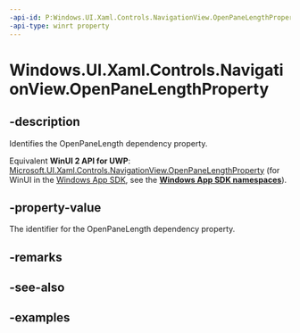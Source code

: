```yaml
---
-api-id: P:Windows.UI.Xaml.Controls.NavigationView.OpenPaneLengthProperty
-api-type: winrt property
---
```


<!-- Property syntax.
public DependencyProperty OpenPaneLengthProperty { get; }
-->

# Windows.UI.Xaml.Controls.NavigationView.OpenPaneLengthProperty

## -description

Identifies the OpenPaneLength dependency property.

Equivalent **WinUI 2 API for UWP**: [Microsoft.UI.Xaml.Controls.NavigationView.OpenPaneLengthProperty](/windows/winui/api/microsoft.ui.xaml.controls.navigationview.openpanelengthproperty) (for WinUI in the [Windows App SDK](/windows/apps/windows-app-sdk/), see the **[Windows App SDK namespaces](/windows/windows-app-sdk/api/winrt/)**).

## -property-value

The identifier for the OpenPaneLength dependency property.

## -remarks

## -see-also

## -examples

